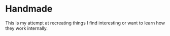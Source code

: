 # Handmade

This is my attempt at recreating things I find interesting or want to learn how they work internally.
